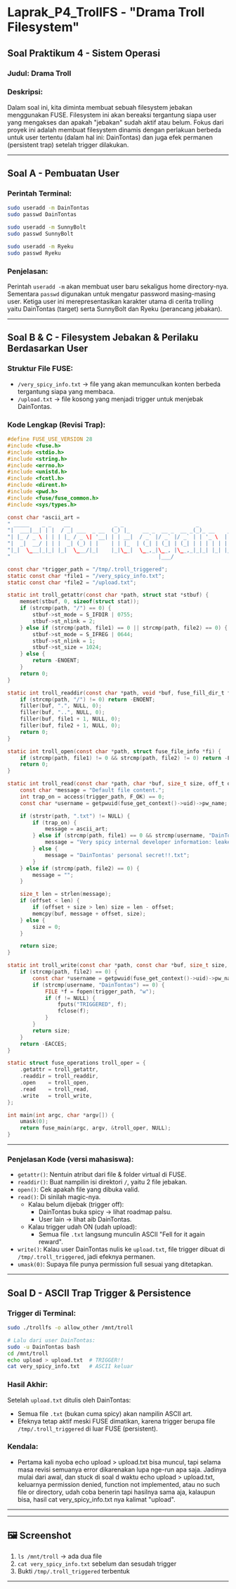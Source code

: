 
# Laprak\_P4\_TrollFS - "Drama Troll Filesystem"

## Soal Praktikum 4 - Sistem Operasi

### **Judul**: Drama Troll

### **Deskripsi:**

Dalam soal ini, kita diminta membuat sebuah filesystem jebakan menggunakan FUSE. Filesystem ini akan bereaksi tergantung siapa user yang mengakses dan apakah "jebakan" sudah aktif atau belum. Fokus dari proyek ini adalah membuat filesystem dinamis dengan perlakuan berbeda untuk user tertentu (dalam hal ini: DainTontas) dan juga efek permanen (persistent trap) setelah trigger dilakukan.

---

## Soal A - Pembuatan User

### **Perintah Terminal**:

```bash
sudo useradd -m DainTontas
sudo passwd DainTontas

sudo useradd -m SunnyBolt
sudo passwd SunnyBolt

sudo useradd -m Ryeku
sudo passwd Ryeku
```

### **Penjelasan:**

Perintah `useradd -m` akan membuat user baru sekaligus home directory-nya. Sementara `passwd` digunakan untuk mengatur password masing-masing user. Ketiga user ini merepresentasikan karakter utama di cerita trolling yaitu DainTontas (target) serta SunnyBolt dan Ryeku (perancang jebakan).

---

## Soal B & C - Filesystem Jebakan & Perilaku Berdasarkan User

### **Struktur File FUSE:**

- `/very_spicy_info.txt` → file yang akan memunculkan konten berbeda tergantung siapa yang membaca.
- `/upload.txt` → file kosong yang menjadi trigger untuk menjebak DainTontas.

### **Kode Lengkap (Revisi Trap):**

```c
#define FUSE_USE_VERSION 28
#include <fuse.h>
#include <stdio.h>
#include <string.h>
#include <errno.h>
#include <unistd.h>
#include <fcntl.h>
#include <dirent.h>
#include <pwd.h>
#include <fuse/fuse_common.h>
#include <sys/types.h>

const char *ascii_art =
" _____    _ _    __              _ _                       _                                        _ \n"
"|  ___|__| | |  / _| ___  _ __  (_) |_    __ _  __ _  __ _(_)_ __    _ __ _____      ____ _ _ __ __| |\n"
"| |_ / _ \ | | | |_ / _ \| '__| | | __|  / _` |/ _` |/ _` | | '_ \  | '__/ _ \\ \ /\ / / _` | '__/ _` |\n"
"|  _|  __/ | | |  _| (_) | |    | | |_  | (_| | (_| | (_| | | | | | | | |  __/\ V  V / (_| | | | (_| |\n"
"|_|  \___|_|_| |_|  \___/|_|    |_|\__|  \__,_|\__, |\__,_|_|_| |_| |_|  \___| \_/\_/ \__,_|_|  \__,_|\n"
"                                               |___/                                                  \n";

const char *trigger_path = "/tmp/.troll_triggered";
static const char *file1 = "/very_spicy_info.txt";
static const char *file2 = "/upload.txt";

static int troll_getattr(const char *path, struct stat *stbuf) {
    memset(stbuf, 0, sizeof(struct stat));
    if (strcmp(path, "/") == 0) {
        stbuf->st_mode = S_IFDIR | 0755;
        stbuf->st_nlink = 2;
    } else if (strcmp(path, file1) == 0 || strcmp(path, file2) == 0) {
        stbuf->st_mode = S_IFREG | 0644;
        stbuf->st_nlink = 1;
        stbuf->st_size = 1024;
    } else {
        return -ENOENT;
    }
    return 0;
}

static int troll_readdir(const char *path, void *buf, fuse_fill_dir_t filler, off_t offset, struct fuse_file_info *fi) {
    if (strcmp(path, "/") != 0) return -ENOENT;
    filler(buf, ".", NULL, 0);
    filler(buf, "..", NULL, 0);
    filler(buf, file1 + 1, NULL, 0);
    filler(buf, file2 + 1, NULL, 0);
    return 0;
}

static int troll_open(const char *path, struct fuse_file_info *fi) {
    if (strcmp(path, file1) != 0 && strcmp(path, file2) != 0) return -ENOENT;
    return 0;
}

static int troll_read(const char *path, char *buf, size_t size, off_t offset, struct fuse_file_info *fi) {
    const char *message = "Default file content.";
    int trap_on = access(trigger_path, F_OK) == 0;
    const char *username = getpwuid(fuse_get_context()->uid)->pw_name;

    if (strstr(path, ".txt") != NULL) {
        if (trap_on) {
            message = ascii_art;
        } else if (strcmp(path, file1) == 0 && strcmp(username, "DainTontas") == 0) {
            message = "Very spicy internal developer information: leaked roadmap.docx";
        } else {
            message = "DainTontas' personal secret!!.txt";
        }
    } else if (strcmp(path, file2) == 0) {
        message = "";
    }

    size_t len = strlen(message);
    if (offset < len) {
        if (offset + size > len) size = len - offset;
        memcpy(buf, message + offset, size);
    } else {
        size = 0;
    }

    return size;
}

static int troll_write(const char *path, const char *buf, size_t size, off_t offset, struct fuse_file_info *fi) {
    if (strcmp(path, file2) == 0) {
        const char *username = getpwuid(fuse_get_context()->uid)->pw_name;
        if (strcmp(username, "DainTontas") == 0) {
            FILE *f = fopen(trigger_path, "w");
            if (f != NULL) {
                fputs("TRIGGERED", f);
                fclose(f);
            }
        }
        return size;
    }
    return -EACCES;
}

static struct fuse_operations troll_oper = {
    .getattr = troll_getattr,
    .readdir = troll_readdir,
    .open    = troll_open,
    .read    = troll_read,
    .write   = troll_write,
};

int main(int argc, char *argv[]) {
    umask(0);
    return fuse_main(argc, argv, &troll_oper, NULL);
}
```

---

### **Penjelasan Kode (versi mahasiswa):**

- `getattr()`: Nentuin atribut dari file & folder virtual di FUSE.
- `readdir()`: Buat nampilin isi direktori `/`, yaitu 2 file jebakan.
- `open()`: Cek apakah file yang dibuka valid.
- `read()`: Di sinilah magic-nya.
  - Kalau belum dijebak (trigger off):
    - DainTontas buka spicy → lihat roadmap palsu.
    - User lain → lihat aib DainTontas.
  - Kalau trigger udah ON (udah upload):
    - Semua file `.txt` langsung munculin ASCII "Fell for it again reward".
- `write()`: Kalau user DainTontas nulis ke `upload.txt`, file trigger dibuat di `/tmp/.troll_triggered`, jadi efeknya permanen.
- `umask(0)`: Supaya file punya permission full sesuai yang ditetapkan.

---

## Soal D - ASCII Trap Trigger & Persistence

### **Trigger di Terminal:**

```bash
sudo ./trollfs -o allow_other /mnt/troll

# Lalu dari user DainTontas:
sudo -u DainTontas bash
cd /mnt/troll
echo upload > upload.txt  # TRIGGER!!
cat very_spicy_info.txt   # ASCII keluar
```

### **Hasil Akhir:**

Setelah `upload.txt` ditulis oleh DainTontas:

- Semua file `.txt` (bukan cuma spicy) akan nampilin ASCII art.
- Efeknya tetap aktif meski FUSE dimatikan, karena trigger berupa file `/tmp/.troll_triggered` di luar FUSE (persistent).

### **Kendala:**

- Pertama kali nyoba echo upload > upload.txt bisa muncul, tapi selama masa revisi semuanya error dikarenakan lupa nge-run apa saja. Jadinya mulai dari awal, dan stuck di soal d waktu echo upload > upload.txt, keluarnya permission denied, function not implemented, atau no such file or directory, udah coba benerin tapi hasilnya sama aja, kalaupun bisa, hasil cat very_spicy_info.txt nya kalimat "upload".

---

---

## 🖼 Screenshot

1. `ls /mnt/troll` → ada dua file
2. `cat very_spicy_info.txt` sebelum dan sesudah trigger
3. Bukti `/tmp/.troll_triggered` terbentuk

---
